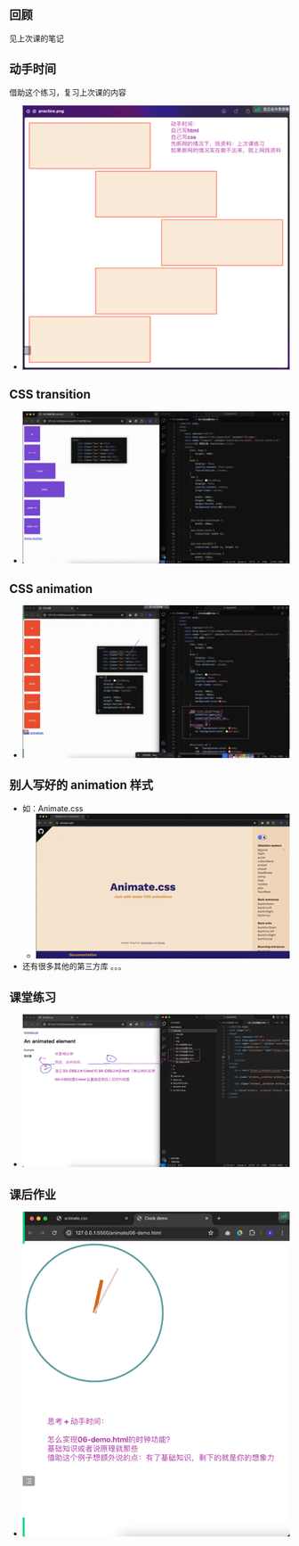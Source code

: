 ## 回顾
见上次课的笔记

## 动手时间
借助这个练习，复习上次课的内容
- ![img.png](img/img.png)

## CSS transition
- ![img_1.png](img/img_1.png)

## CSS animation
- ![img_2.png](img/img_2.png)

## 别人写好的 animation 样式
- 如：Animate.css
  - ![img_3.png](img/img_3.png)
- 还有很多其他的第三方库 。。。

## 课堂练习
- ![img_4.png](img/img_4.png)

## 课后作业
- ![img_5.png](img/img_5.png)